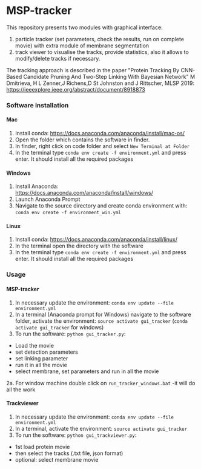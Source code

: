 # MSP-tracker
This repository presents two modules with graphical interface: 
1) particle tracker  (set parameters, check the results, run on complete movie) with extra module of membrane segmentation
2) track viewer to visualise the tracks, provide statistics, also it allows to modify/delete tracks if necessary.


The tracking approach is described in the paper "Protein Tracking By CNN-Based Candidate Pruning And Two-Step Linking With Bayesian Network" M Dmitrieva, H L Zenner,J Richens,D St Johnston and J Rittscher, MLSP 2019:  https://ieeexplore.ieee.org/abstract/document/8918873 


### Software installation

#### Mac
1. Install conda:  https://docs.anaconda.com/anaconda/install/mac-os/
2. Open the folder which contains the software in finder.
3. In finder, right click on code folder and select `New Terminal at Folder`
4. In the terminal type `conda env create -f environment.yml` and press enter. It should install all the required packages

#### Windows
1. Install Anaconda: https://docs.anaconda.com/anaconda/install/windows/
2. Launch Anaconda Prompt
3. Navigate to the source directory and create conda environment with: `conda env create -f environment_win.yml`

#### Linux
1. Install conda: https://docs.anaconda.com/anaconda/install/linux/
2. In the terminal open the directory with the software
3. In the terminal type `conda env create -f environment.yml` and press enter. It should install all the required packages

### Usage 

#### MSP-tracker
1. In necessary update the environment: `conda env update --file environment.yml`
2. In a terminal (Anaconda prompt for Windows) navigate to the software folder, activate the environment: `source activate gui_tracker` (`conda activate gui_tracker` for windows)
3. To run the software: `python gui_tracker.py`:
  - Load the movie
  - set detection parameters
  - set linking parameter
  - run it in all the movie
  - select membrane, set parameters and run in all the movie
  
2a. For window machine double click on `run_tracker_windows.bat` -it will do all the work



#### Trackviewer
1. In necessary update the environment: `conda env update --file environment.yml`
2. In a terminal, activate the environment: `source activate gui_tracker`
3. To run the software: `python gui_trackviewer.py`:
  - 1st load protein movie
  - then select the tracks (.txt file, json format)
  - optional: select membrane movie

